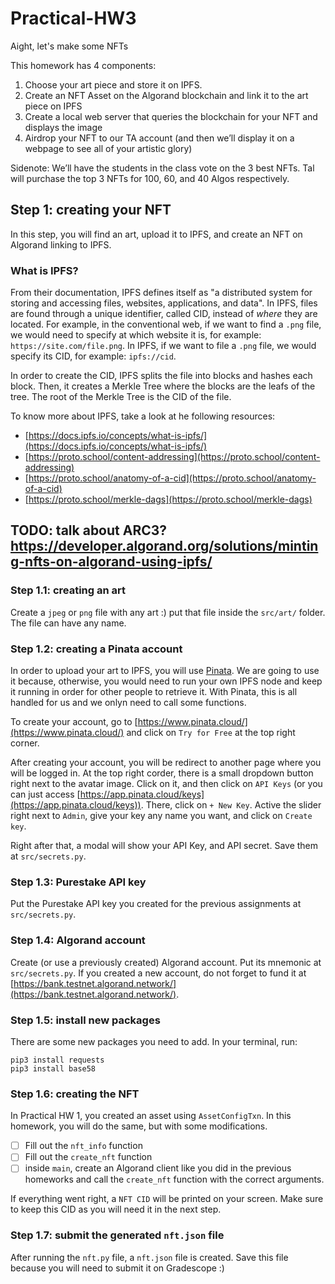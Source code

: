# Practical-HW3
Aight, let's make some NFTs

This homework has 4 components: 
1. Choose your art piece and store it on IPFS.
2. Create an NFT Asset on the Algorand blockchain and link it to the art piece on IPFS
3. Create a local web server that queries the blockchain for your NFT and displays the image
4. Airdrop your NFT to our TA account (and then we’ll display it on a webpage to see all of your artistic glory)

Sidenote: We’ll have the students in the class vote on the 3 best NFTs. Tal will purchase the top 3 NFTs for 100, 60, and 40 Algos respectively. 


## Step 1: creating your NFT
In this step, you will find an art, upload it to IPFS, and create an NFT on Algorand linking to IPFS.

### What is IPFS?
From their documentation, IPFS defines itself as "a distributed system for storing and accessing files, websites, applications, and data".
In IPFS, files are found through a unique identifier, called CID, instead of *where* they are located. For example, in the conventional web, if we want to find a `.png` file, we would need to specify at which website it is, for example: `https://site.com/file.png`. In IPFS, if we want to file a `.png` file, we would specify its CID, for example: `ipfs://cid`.

In order to create the CID, IPFS splits the file into blocks and hashes each block. Then, it creates a Merkle Tree where the blocks are the leafs of the tree. The root of the Merkle Tree is the CID of the file.

To know more about IPFS, take a look at he following resources:
- [https://docs.ipfs.io/concepts/what-is-ipfs/](https://docs.ipfs.io/concepts/what-is-ipfs/)
- [https://proto.school/content-addressing](https://proto.school/content-addressing)
- [https://proto.school/anatomy-of-a-cid](https://proto.school/anatomy-of-a-cid)
- [https://proto.school/merkle-dags](https://proto.school/merkle-dags)


## TODO: talk about ARC3? https://developer.algorand.org/solutions/minting-nfts-on-algorand-using-ipfs/

### Step 1.1: creating an art
Create a `jpeg` or `png` file with any art :) put that file inside the `src/art/` folder. The file can have any name.

### Step 1.2: creating a Pinata account
In order to upload your art to IPFS, you will use [Pinata](https://www.pinata.cloud/). We are going to use it because, otherwise, you would need to run your own IPFS node and keep it running in order for other people to retrieve it. With Pinata, this is all handled for us and we onlyn need to call some functions.

To create your account, go to [https://www.pinata.cloud/](https://www.pinata.cloud/) and click on `Try for Free` at the top right corner.

After creating your account, you will be redirect to another page where you will be logged in. At the top right corder, there is a small dropdown button right next to the avatar image. Click on it, and then click on `API Keys` (or you can just access [https://app.pinata.cloud/keys](https://app.pinata.cloud/keys)). There, click on `+ New Key`. Active the slider right next to `Admin`, give your key any name you want, and click on `Create key`.

Right after that, a modal will show your API Key, and API secret. Save them at `src/secrets.py`.

### Step 1.3: Purestake API key
Put the Purestake API key you created for the previous assignments at `src/secrets.py`.

### Step 1.4: Algorand account
Create (or use a previously created) Algorand account. Put its mnemonic at `src/secrets.py`. If you created a new account, do not forget to fund it at [https://bank.testnet.algorand.network/](https://bank.testnet.algorand.network/).

### Step 1.5: install new packages
There are some new packages you need to add. In your terminal, run:
```
pip3 install requests
pip3 install base58
```

### Step 1.6: creating the NFT
In Practical HW 1, you created an asset using `AssetConfigTxn`. In this homework, you will do the same, but with some modifications.

- [ ] Fill out the `nft_info` function
- [ ] Fill out the `create_nft` function
- [ ] inside `main`, create an Algorand client like you did in the previous homeworks and call the `create_nft` function with the correct arguments.

If everything went right, a `NFT CID` will be printed on your screen. Make sure to keep this CID as you will need it in the next step.

### Step 1.7: submit the generated `nft.json` file
After running the `nft.py` file, a `nft.json` file is created. Save this file because you will need to submit it on Gradescope :)

